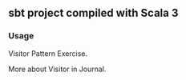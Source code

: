 ## sbt project compiled with Scala 3

### Usage

Visitor Pattern Exercise.

More about Visitor in Journal.

